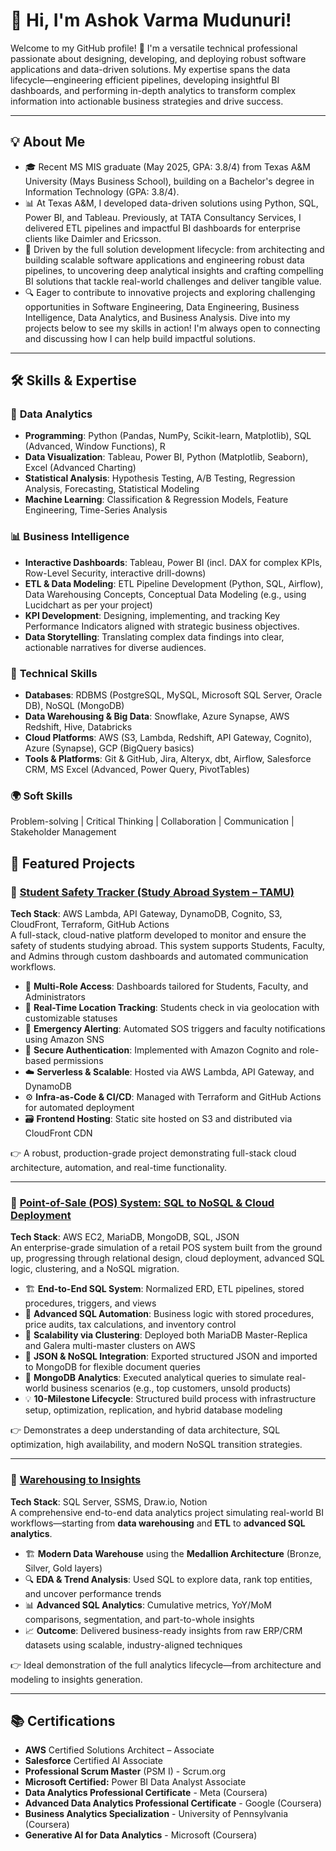 # 👋 Hi, I'm Ashok Varma Mudunuri! 

Welcome to my GitHub profile! 🚀 I'm a versatile technical professional passionate about designing, developing, and deploying robust software applications and data-driven solutions. My expertise spans the data lifecycle—engineering efficient pipelines, developing insightful BI dashboards, and performing in-depth analytics to transform complex information into actionable business strategies and drive success.

---

## 💡 About Me

- 🎓 Recent MS MIS graduate (May 2025, GPA: 3.8/4) from Texas A&M University (Mays Business School), building on a Bachelor's degree in Information Technology (GPA: 3.8/4).    
- 📊 At Texas A&M, I developed data-driven solutions using Python, SQL, Power BI, and Tableau. Previously, at TATA Consultancy Services, I delivered ETL pipelines and impactful BI dashboards for enterprise clients like Daimler and Ericsson. 
- 🚀 Driven by the full solution development lifecycle: from architecting and building scalable software applications and engineering robust data pipelines, to uncovering deep analytical insights and crafting compelling BI solutions that tackle real-world challenges and deliver tangible value.
- 🔍 Eager to contribute to innovative projects and exploring challenging opportunities in Software Engineering, Data Engineering, Business Intelligence, Data Analytics, and Business Analysis. Dive into my projects below to see my skills in action! I'm always open to connecting and discussing how I can help build impactful solutions.

---

## 🛠️ Skills & Expertise

### 🔢 **Data Analytics**
- **Programming**: Python (Pandas, NumPy, Scikit-learn, Matplotlib), SQL (Advanced, Window Functions), R 
- **Data Visualization**: Tableau, Power BI, Python (Matplotlib, Seaborn), Excel (Advanced Charting)  
- **Statistical Analysis**: Hypothesis Testing, A/B Testing, Regression Analysis, Forecasting, Statistical Modeling  
- **Machine Learning**: Classification & Regression Models, Feature Engineering, Time-Series Analysis

### 📊 **Business Intelligence**

- **Interactive Dashboards**: Tableau, Power BI (incl. DAX for complex KPIs, Row-Level Security, interactive drill-downs)
- **ETL & Data Modeling**: ETL Pipeline Development (Python, SQL, Airflow), Data Warehousing Concepts, Conceptual Data Modeling (e.g., using Lucidchart as per your project)
- **KPI Development**: Designing, implementing, and tracking Key Performance Indicators aligned with strategic business objectives.
- **Data Storytelling**: Translating complex data findings into clear, actionable narratives for diverse audiences.  

### 🧠 **Technical Skills**
- **Databases**: RDBMS (PostgreSQL, MySQL, Microsoft SQL Server, Oracle DB), NoSQL (MongoDB)
- **Data Warehousing & Big Data**: Snowflake, Azure Synapse, AWS Redshift, Hive, Databricks
- **Cloud Platforms**: AWS (S3, Lambda, Redshift, API Gateway, Cognito), Azure (Synapse), GCP (BigQuery basics)
- **Tools & Platforms**: Git & GitHub, Jira, Alteryx, dbt, Airflow, Salesforce CRM, MS Excel (Advanced, Power Query, PivotTables)

### 🌍 **Soft Skills**
Problem-solving | Critical Thinking | Collaboration | Communication | Stakeholder Management

## 🚀 Featured Projects

### 📌 [**Student Safety Tracker (Study Abroad System – TAMU)**](https://github.com/AshokVarma77/study_abroad_)
**Tech Stack**: AWS Lambda, API Gateway, DynamoDB, Cognito, S3, CloudFront, Terraform, GitHub Actions  
A full-stack, cloud-native platform developed to monitor and ensure the safety of students studying abroad. This system supports Students, Faculty, and Admins through custom dashboards and automated communication workflows.

- 👥 **Multi-Role Access**: Dashboards tailored for Students, Faculty, and Administrators  
- 📍 **Real-Time Location Tracking**: Students check in via geolocation with customizable statuses  
- 🚨 **Emergency Alerting**: Automated SOS triggers and faculty notifications using Amazon SNS  
- 🔐 **Secure Authentication**: Implemented with Amazon Cognito and role-based permissions  
- ☁️ **Serverless & Scalable**: Hosted via AWS Lambda, API Gateway, and DynamoDB  
- ⚙️ **Infra-as-Code & CI/CD**: Managed with Terraform and GitHub Actions for automated deployment  
- 🗃️ **Frontend Hosting**: Static site hosted on S3 and distributed via CloudFront CDN  

👉 A robust, production-grade project demonstrating full-stack cloud architecture, automation, and real-time functionality.

---

### 📌 [**Point-of-Sale (POS) System: SQL to NoSQL & Cloud Deployment**](https://github.com/AshokVarma77/Point-of-Sales-System)  
**Tech Stack**: AWS EC2, MariaDB, MongoDB, SQL, JSON  
An enterprise-grade simulation of a retail POS system built from the ground up, progressing through relational design, cloud deployment, advanced SQL logic, clustering, and a NoSQL migration.

- 🏗️ **End-to-End SQL System**: Normalized ERD, ETL pipelines, stored procedures, triggers, and views  
- 🔄 **Advanced SQL Automation**: Business logic with stored procedures, price audits, tax calculations, and inventory control  
- 🔁 **Scalability via Clustering**: Deployed both MariaDB Master-Replica and Galera multi-master clusters on AWS  
- 📄 **JSON & NoSQL Integration**: Exported structured JSON and imported to MongoDB for flexible document queries  
- 🍃 **MongoDB Analytics**: Executed analytical queries to simulate real-world business scenarios (e.g., top customers, unsold products)  
- 💡 **10-Milestone Lifecycle**: Structured build process with infrastructure setup, optimization, replication, and hybrid database modeling  

👉 Demonstrates a deep understanding of data architecture, SQL optimization, high availability, and modern NoSQL transition strategies.

---

### 📌 [**Warehousing to Insights**](https://github.com/AshokVarma77/data-warehousing-project)  
**Tech Stack**: SQL Server, SSMS, Draw.io, Notion  
A comprehensive end-to-end data analytics project simulating real-world BI workflows—starting from **data warehousing** and **ETL** to **advanced SQL analytics**.

- 🏗️ **Modern Data Warehouse** using the **Medallion Architecture** (Bronze, Silver, Gold layers)  
- 🔍 **EDA & Trend Analysis**: Used SQL to explore data, rank top entities, and uncover performance trends  
- 📊 **Advanced SQL Analytics**: Cumulative metrics, YoY/MoM comparisons, segmentation, and part-to-whole insights  
- 📈 **Outcome**: Delivered business-ready insights from raw ERP/CRM datasets using scalable, industry-aligned techniques  

👉 Ideal demonstration of the full analytics lifecycle—from architecture and modeling to insights generation.

---

## 📚 Certifications

- **AWS** Certified Solutions Architect – Associate
- **Salesforce** Certified AI Associate
- **Professional Scrum Master** (PSM I) - Scrum.org
- **Microsoft Certified:** Power BI Data Analyst Associate
- **Data Analytics Professional Certificate** - Meta (Coursera)
- **Advanced Data Analytics Professional Certificate** - Google (Coursera)
- **Business Analytics Specialization** - University of Pennsylvania (Coursera)
- **Generative AI for Data Analytics** - Microsoft (Coursera)  

